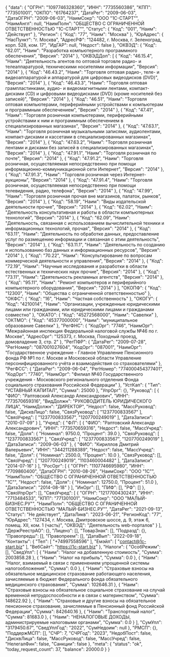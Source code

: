{
  "data": {
    "ОГРН": "1097746328360",
    "ИНН": "7735560386",
    "КПП": "773501001",
    "ОКПО": "61764237",
    "ДатаРег": "2009-06-03",
    "ДатаОГРН": "2009-06-03",
    "НаимСокр": "ООО \"1С-СТАРТ\"",
    "НаимАнгл": null,
    "НаимПолн": "ОБЩЕСТВО С ОГРАНИЧЕННОЙ ОТВЕТСТВЕННОСТЬЮ \"1С-СТАРТ\"",
    "Статус": {
      "Код": "001",
      "Наим": "Действует"
    },
    "Регион": {
      "Код": "77",
      "Наим": "Москва"
    },
    "ЮрАдрес": {
      "НасПункт": "г. Москва",
      "АдресРФ": "124482, г. Москва, г. Зеленоград, корп. 528, ком. 17",
      "ИдГАР": null,
      "Недост": false
    },
    "ОКВЭД": {
      "Код": "62.01",
      "Наим": "Разработка компьютерного программного обеспечения",
      "Версия": "2014"
    },
    "ОКВЭДДоп": [
      {
        "Код": "46.15.4",
        "Наим": "Деятельность агентов по оптовой торговле радио- и телеаппаратурой, техническими носителями информации",
        "Версия": "2014"
      },
      {
        "Код": "46.43.2",
        "Наим": "Торговля оптовая радио-, теле- и видеоаппаратурой и аппаратурой для цифровых видеодисков (DVD)",
        "Версия": "2014"
      },
      {
        "Код": "46.43.3",
        "Наим": "Торговля оптовая грампластинками, аудио- и видеомагнитными лентами, компакт-дисками (CD) и цифровыми видеодисками (DVD) (кроме носителей без записей)",
        "Версия": "2014"
      },
      {
        "Код": "46.51",
        "Наим": "Торговля оптовая компьютерами, периферийными устройствами к компьютерам и программным обеспечением",
        "Версия": "2014"
      },
      {
        "Код": "47.41",
        "Наим": "Торговля розничная компьютерами, периферийными устройствами к ним и программным обеспечением в специализированных магазинах",
        "Версия": "2014"
      },
      {
        "Код": "47.63.1",
        "Наим": "Торговля розничная музыкальными записями, аудиолентами, компакт-дисками и кассетами в специализированных магазинах",
        "Версия": "2014"
      },
      {
        "Код": "47.63.2",
        "Наим": "Торговля розничная лентами и дисками без записей в специализированных магазинах",
        "Версия": "2014"
      },
      {
        "Код": "47.91.1",
        "Наим": "Торговля розничная по почте",
        "Версия": "2014"
      },
      {
        "Код": "47.91.2",
        "Наим": "Торговля розничная, осуществляемая непосредственно при помощи информационно-коммуникационной сети Интернет",
        "Версия": "2014"
      },
      {
        "Код": "47.91.3",
        "Наим": "Торговля розничная через Интернет-аукционы",
        "Версия": "2014"
      },
      {
        "Код": "47.91.4",
        "Наим": "Торговля розничная, осуществляемая непосредственно при помощи телевидения, радио, телефона",
        "Версия": "2014"
      },
      {
        "Код": "47.99",
        "Наим": "Торговля розничная прочая вне магазинов, палаток, рынков",
        "Версия": "2014"
      },
      {
        "Код": "58.19",
        "Наим": "Виды издательской деятельности прочие",
        "Версия": "2014"
      },
      {
        "Код": "62.02",
        "Наим": "Деятельность консультативная и работы в области компьютерных технологий",
        "Версия": "2014"
      },
      {
        "Код": "62.09",
        "Наим": "Деятельность, связанная с использованием вычислительной техники и информационных технологий, прочая",
        "Версия": "2014"
      },
      {
        "Код": "63.11",
        "Наим": "Деятельность по обработке данных, предоставление услуг по размещению информации и связанная с этим деятельность",
        "Версия": "2014"
      },
      {
        "Код": "63.11.1",
        "Наим": "Деятельность по созданию и использованию баз данных и информационных ресурсов",
        "Версия": "2014"
      },
      {
        "Код": "70.22",
        "Наим": "Консультирование по вопросам коммерческой деятельности и управления",
        "Версия": "2014"
      },
      {
        "Код": "72.19",
        "Наим": "Научные исследования и разработки в области естественных и технических наук прочие",
        "Версия": "2014"
      },
      {
        "Код": "73.11",
        "Наим": "Деятельность рекламных агентств",
        "Версия": "2014"
      },
      {
        "Код": "95.11",
        "Наим": "Ремонт компьютеров и периферийного компьютерного оборудования",
        "Версия": "2014"
      }
    ],
    "ОКОПФ": {
      "Код": "12300",
      "Наим": "Общества с ограниченной ответственностью"
    },
    "ОКФС": {
      "Код": "16",
      "Наим": "Частная собственность"
    },
    "ОКОГУ": {
      "Код": "4210014",
      "Наим": "Организации, учрежденные юридическими лицами или гражданами, или юридическими лицами и гражданами совместно"
    },
    "ОКАТО": {
      "Код": "45272568000",
      "Наим": "Савелки"
    },
    "ОКТМО": {
      "Код": "45377000000",
      "Наим": "муниципальное образование Савелки"
    },
    "РегФНС": {
      "КодОрг": "7746",
      "НаимОрг": "Межрайонная инспекция Федеральной налоговой службы №46 по г. Москве",
      "АдресОрг": "125373, г. Москва, Походный проезд, домовладение 3, стр. 2"
    },
    "РегПФР": {
      "ДатаРег": "2009-07-28",
      "РегНомер": "087001027604",
      "КодОрг": "087001",
      "НаимОрг": "Государственное учреждение - Главное Управление Пенсионного фонда РФ №1 по г. Москве и Московской области Управление персонифицированного учёта и взаимодействия со страхователями"
    },
    "РегФСС": {
      "ДатаРег": "2009-06-04",
      "РегНомер": "774000454377401",
      "КодОрг": "7740",
      "НаимОрг": "Филиал №40 Государственного учреждения - Московского регионального отделения Фонда социального страхования Российской Федерации"
    },
    "УстКап": {
      "Тип": "УСТАВНЫЙ КАПИТАЛ",
      "Сумма": 25000
    },
    "УпрОрг": {},
    "Руковод": [
      {
        "ФИО": "Раптовский Александр Александрович",
        "ИНН": "773570659316",
        "ВидДолжн": "РУКОВОДИТЕЛЬ ЮРИДИЧЕСКОГО ЛИЦА",
        "НаимДолжн": "ДИРЕКТОР",
        "Недост": false,
        "МассРуковод": false,
        "ДисквЛицо": false,
        "СвязРуковод": [
          "1237700833567"
        ],
        "СвязУчред": [
          "1237700833567",
          "1207700249019"
        ],
        "ДатаЗаписи": "2010-07-09"
      }
    ],
    "Учред": {
      "ФЛ": [
        {
          "ФИО": "Раптовский Александр Александрович",
          "ИНН": "773570659316",
          "Недост": false,
          "МассУчред": false,
          "Доля": {
            "Номинал": 9750.0,
            "Процент": 39.0
          },
          "СвязРуковод": [
            "1237700833567"
          ],
          "СвязУчред": [
            "1237700833567",
            "1207700249019"
          ],
          "ДатаЗаписи": "2009-06-03"
        },
        {
          "ФИО": "Кириллов Дмитрий Валерьевич",
          "ИНН": "344211288389",
          "Недост": false,
          "МассУчред": false,
          "Доля": {
            "Номинал": 2500.0,
            "Процент": 10.0
          },
          "СвязРуковод": [],
          "СвязУчред": [
            "1207700249019",
            "1103460004482"
          ],
          "ДатаЗаписи": "2014-07-16"
        }
      ],
      "РосОрг": [
        {
          "ОГРН": "1107746695980",
          "ИНН": "7709860400",
          "ДатаОГРН": "2010-08-26",
          "НаимСокр": "ООО \"1С\"",
          "НаимПолн": "ОБЩЕСТВО С ОГРАНИЧЕННОЙ ОТВЕТСТВЕННОСТЬЮ \"1С\"",
          "Недост": false,
          "Доля": {
            "Номинал": 12750.0,
            "Процент": 51.0
          },
          "ДатаЗаписи": "2014-08-18"
        }
      ],
      "ИнОрг": [],
      "ПИФ": [],
      "РФ": []
    },
    "СвязУпрОрг": [],
    "СвязУчред": [
      {
        "ОГРН": "1217700430243",
        "ИНН": "7713484533",
        "КПП": "771301001",
        "НаимСокр": "ООО \"МАЛЫЙ-БИЗНЕС.РУ\"",
        "НаимПолн": "ОБЩЕСТВО С ОГРАНИЧЕННОЙ ОТВЕТСТВЕННОСТЬЮ \"МАЛЫЙ-БИЗНЕС.РУ\"",
        "ДатаРег": "2021-09-13",
        "Статус": "Не действует",
        "ДатаЛикв": "2023-06-21",
        "РегионКод": "77",
        "ЮрАдрес": "127434, г. Москва, Дмитровское шоссе, д. 9, этаж 6, помещ. XII, ком. 1 (часть)",
        "ОКВЭД": "Деятельность web-порталов"
      }
    ],
    "ДержРеестрАО": {},
    "Лиценз": [],
    "ТоварЗнак": [],
    "Подразд": {},
    "Правопредш": [],
    "Правопреем": [],
    "ДатаВып": "2022-09-18",
    "Контакты": {
      "Тел": [
        "+74997558596"
      ],
      "Емэйл": [
        "contact@1c-start.biz"
      ],
      "ВебСайт": "https://1c-start.biz"
    },
    "Налоги": {
      "ОсобРежим": [],
      "СведУпл": [
        {
          "Наим": "Налог на добавленную стоимость",
          "Сумма": 2003858.28
        },
        {
          "Наим": "Налог на прибыль",
          "Сумма": 0.0
        },
        {
          "Наим": "Налог, взимаемый в связи с применением упрощенной системы налогообложения",
          "Сумма": 0.0
        },
        {
          "Наим": "Страховые взносы на обязательное медицинское страхование работающего населения, зачисляемые в бюджет Федерального фонда обязательного медицинского страхования",
          "Сумма": 102646.31
        },
        {
          "Наим": "Страховые взносы на обязательное социальное страхование на случай временной нетрудоспособности и в связи с материнством",
          "Сумма": 148622.92
        },
        {
          "Наим": "Страховые и другие взносы на обязательное пенсионное страхование, зачисляемые в Пенсионный фонд Российской Федерации",
          "Сумма": 842640.16
        },
        {
          "Наим": "Транспортный налог",
          "Сумма": 81683.0
        },
        {
          "Наим": "НЕНАЛОГОВЫЕ ДОХОДЫ, администрируемые налоговыми органами",
          "Сумма": 0.0
        }
      ],
      "СумУпл": "3179450.67",
      "СведУплГод": "2022",
      "СумНедоим": null
    },
    "РМСП": {},
    "ПоддержМСП": [],
    "СЧР": 7,
    "СЧРГод": "2023",
    "НедобПост": false,
    "ДисквЛица": false,
    "МассРуковод": false,
    "МассУчред": false,
    "НелегалФин": false,
    "Санкции": false
  },
  "meta": {
    "status": "ok",
    "today_request_count": 37,
    "balance": 20000.0
  }
}